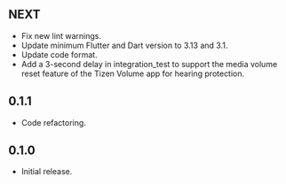 ## NEXT

* Fix new lint warnings.
* Update minimum Flutter and Dart version to 3.13 and 3.1.
* Update code format.
* Add a 3-second delay in integration_test to support the media volume reset
  feature of the Tizen Volume app for hearing protection.

## 0.1.1

* Code refactoring.

## 0.1.0

* Initial release.
